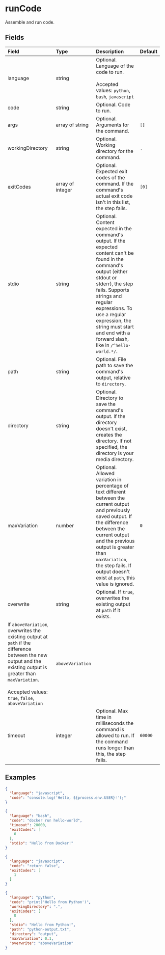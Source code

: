 
# runCode

Assemble and run code.

## Fields

Field | Type | Description | Default
:-- | :-- | :-- | :--
language | string |  Optional. Language of the code to run.<br/><br/>Accepted values: `python`, `bash`, `javascript` | 
code | string |  Optional. Code to run. | 
args | array of string |  Optional. Arguments for the command. | ``[]``
workingDirectory | string |  Optional. Working directory for the command. | `.`
exitCodes | array of integer |  Optional. Expected exit codes of the command. If the command's actual exit code isn't in this list, the step fails. | ``[0]``
stdio | string |  Optional. Content expected in the command's output. If the expected content can't be found in the command's output (either stdout or stderr), the step fails. Supports strings and regular expressions. To use a regular expression, the string must start and end with a forward slash, like in `/^hello-world.*/`. | 
path | string |  Optional. File path to save the command's output, relative to `directory`. | 
directory | string |  Optional. Directory to save the command's output. If the directory doesn't exist, creates the directory. If not specified, the directory is your media directory. | 
maxVariation | number |  Optional. Allowed variation in percentage of text different between the current output and previously saved output. If the difference between the current output and the previous output is greater than `maxVariation`, the step fails. If output doesn't exist at `path`, this value is ignored. | `0`
overwrite | string |  Optional. If `true`, overwrites the existing output at `path` if it exists.
If `aboveVariation`, overwrites the existing output at `path` if the difference between the new output and the existing output is greater than `maxVariation`.<br/><br/>Accepted values: `true`, `false`, `aboveVariation` | `aboveVariation`
timeout | integer |  Optional. Max time in milliseconds the command is allowed to run. If the command runs longer than this, the step fails. | `60000`

## Examples

```json
{
  "language": "javascript",
  "code": "console.log('Hello, ${process.env.USER}!');"
}
```

```json
{
  "language": "bash",
  "code": "docker run hello-world",
  "timeout": 20000,
  "exitCodes": [
    0
  ],
  "stdio": "Hello from Docker!"
}
```

```json
{
  "language": "javascript",
  "code": "return false",
  "exitCodes": [
    1
  ]
}
```

```json
{
  "language": "python",
  "code": "print('Hello from Python')",
  "workingDirectory": ".",
  "exitCodes": [
    0
  ],
  "stdio": "Hello from Python!",
  "path": "python-output.txt",
  "directory": "output",
  "maxVariation": 0.1,
  "overwrite": "aboveVariation"
}
```
